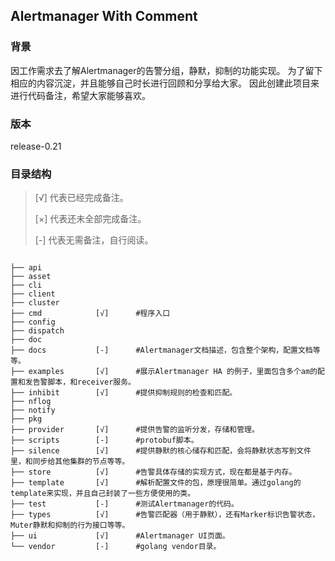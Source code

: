 ## Alertmanager With Comment

### 背景
因工作需求去了解Alertmanager的告警分组，静默，抑制的功能实现。
为了留下相应的内容沉淀，并且能够自己时长进行回顾和分享给大家。
因此创建此项目来进行代码备注，希望大家能够喜欢。

### 版本
release-0.21

### 目录结构
>[√] 代表已经完成备注。
>
>[×] 代表还未全部完成备注。
>
>[-] 代表无需备注，自行阅读。

````

├── api
├── asset
├── cli
├── client
├── cluster
├── cmd            [√]      #程序入口
├── config
├── dispatch
├── doc
├── docs           [-]      #Alertmanager文档描述，包含整个架构，配置文档等等。
├── examples       [√]      #展示Alertmanager HA 的例子，里面包含多个am的配置和发告警脚本，和receiver服务。
├── inhibit        [√]      #提供抑制规则的检查和匹配。
├── nflog
├── notify
├── pkg
├── provider       [√]      #提供告警的监听分发，存储和管理。
├── scripts        [-]      #protobuf脚本。
├── silence        [√]      #提供静默的核心储存和匹配，会将静默状态写到文件里，和同步给其他集群的节点等等。
├── store          [√]      #告警具体存储的实现方式，现在都是基于内存。
├── template       [√]      #解析配置文件的包，原理很简单。通过golang的template来实现，并且自己封装了一些方便使用的类。
├── test           [-]      #测试Alertmanager的代码。
├── types          [√]      #告警匹配器（用于静默），还有Marker标识告警状态，Muter静默和抑制的行为接口等等。
├── ui             [√]      #Alertmanager UI页面。
└── vendor         [-]      #golang vendor目录。

````

